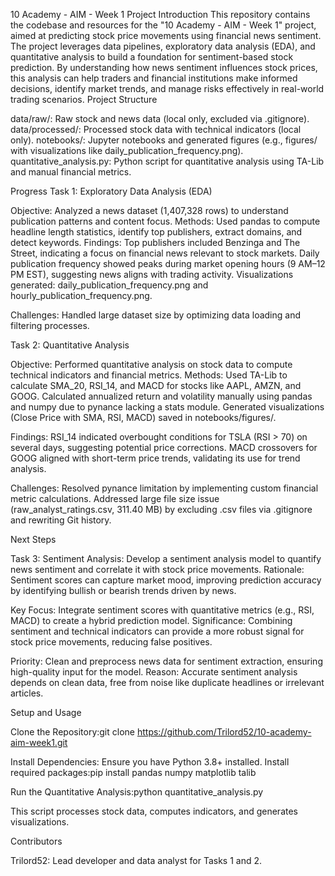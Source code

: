10 Academy - AIM - Week 1 Project
Introduction
This repository contains the codebase and resources for the "10 Academy - AIM - Week 1" project, aimed at predicting stock price movements using financial news sentiment. The project leverages data pipelines, exploratory data analysis (EDA), and quantitative analysis to build a foundation for sentiment-based stock prediction. By understanding how news sentiment influences stock prices, this analysis can help traders and financial institutions make informed decisions, identify market trends, and manage risks effectively in real-world trading scenarios.
Project Structure

data/raw/: Raw stock and news data (local only, excluded via .gitignore).
data/processed/: Processed stock data with technical indicators (local only).
notebooks/: Jupyter notebooks and generated figures (e.g., figures/ with visualizations like daily_publication_frequency.png).
quantitative_analysis.py: Python script for quantitative analysis using TA-Lib and manual financial metrics.

Progress
Task 1: Exploratory Data Analysis (EDA)

Objective: Analyzed a news dataset (1,407,328 rows) to understand publication patterns and content focus.
Methods: Used pandas to compute headline length statistics, identify top publishers, extract domains, and detect keywords.
Findings:
Top publishers included Benzinga and The Street, indicating a focus on financial news relevant to stock markets.
Daily publication frequency showed peaks during market opening hours (9 AM–12 PM EST), suggesting news aligns with trading activity.
Visualizations generated: daily_publication_frequency.png and hourly_publication_frequency.png.


Challenges: Handled large dataset size by optimizing data loading and filtering processes.

Task 2: Quantitative Analysis

Objective: Performed quantitative analysis on stock data to compute technical indicators and financial metrics.
Methods:
Used TA-Lib to calculate SMA_20, RSI_14, and MACD for stocks like AAPL, AMZN, and GOOG.
Calculated annualized return and volatility manually using pandas and numpy due to pynance lacking a stats module.
Generated visualizations (Close Price with SMA, RSI, MACD) saved in notebooks/figures/.


Findings:
RSI_14 indicated overbought conditions for TSLA (RSI > 70) on several days, suggesting potential price corrections.
MACD crossovers for GOOG aligned with short-term price trends, validating its use for trend analysis.


Challenges:
Resolved pynance limitation by implementing custom financial metric calculations.
Addressed large file size issue (raw_analyst_ratings.csv, 311.40 MB) by excluding .csv files via .gitignore and rewriting Git history.



Next Steps

Task 3: Sentiment Analysis:
Develop a sentiment analysis model to quantify news sentiment and correlate it with stock price movements.
Rationale: Sentiment scores can capture market mood, improving prediction accuracy by identifying bullish or bearish trends driven by news.


Key Focus: Integrate sentiment scores with quantitative metrics (e.g., RSI, MACD) to create a hybrid prediction model.
Significance: Combining sentiment and technical indicators can provide a more robust signal for stock price movements, reducing false positives.


Priority: Clean and preprocess news data for sentiment extraction, ensuring high-quality input for the model.
Reason: Accurate sentiment analysis depends on clean data, free from noise like duplicate headlines or irrelevant articles.



Setup and Usage

Clone the Repository:git clone https://github.com/Trilord52/10-academy-aim-week1.git


Install Dependencies:
Ensure you have Python 3.8+ installed.
Install required packages:pip install pandas numpy matplotlib talib




Run the Quantitative Analysis:python quantitative_analysis.py


This script processes stock data, computes indicators, and generates visualizations.



Contributors

Trilord52: Lead developer and data analyst for Tasks 1 and 2.
